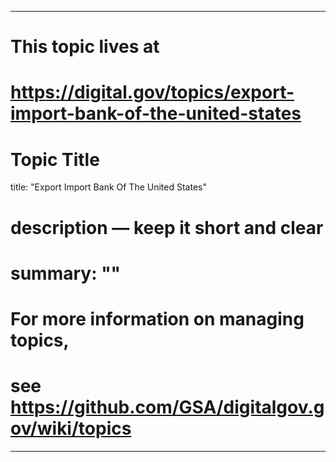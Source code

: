 
---
# This topic lives at
# https://digital.gov/topics/export-import-bank-of-the-united-states

# Topic Title
title: "Export Import Bank Of The United States"

# description — keep it short and clear
# summary: ""


# For more information on managing topics,
# see https://github.com/GSA/digitalgov.gov/wiki/topics
---
